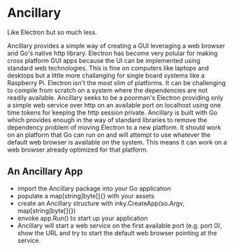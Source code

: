 
# Ancillary

Like Electron but so much less.

Ancillary provides a simple way of creating a GUI leveraging a web browser
and Go's native http library.  Electron has become very polular for making
cross platform GUI apps because the UI can be implemented using
standard web technologies.  This is fine on computers like laptops and
desktops but a little more challanging for single board systems like
a Raspberry Pi.  Electron isn't the most slim of platforms. It
can be challenging to compile from scratch on a system where the 
dependencies are not readily available.  Ancillary seeks to be a poorman's
Electron providing only a simple web service over http on an available port
on localhost using one time tokens for keeping the http session private. Ancillary is built
with Go which provides enough in the way of standard libraries to remove
the dependency problem of moving Electron to a new platform. It should
work on an platform that Go can run on and will attempt to use whatever
the default web browser is available on the system. This means it can work
on a web browser already optimized for that platform.

## An Ancillary App

+ import the Ancillary package into your Go application
+ populate a map[string]byte[]{} with your assets
+ create an Ancillary structure with inky.CreateApp(so.Argv, map[string]byte[]{})
+ envoke app.Run() to start up your application
+ Ancillary will start a web service on the first available port (e.g. port 0), show the URL and try to start the default web browser pointing at the service.




